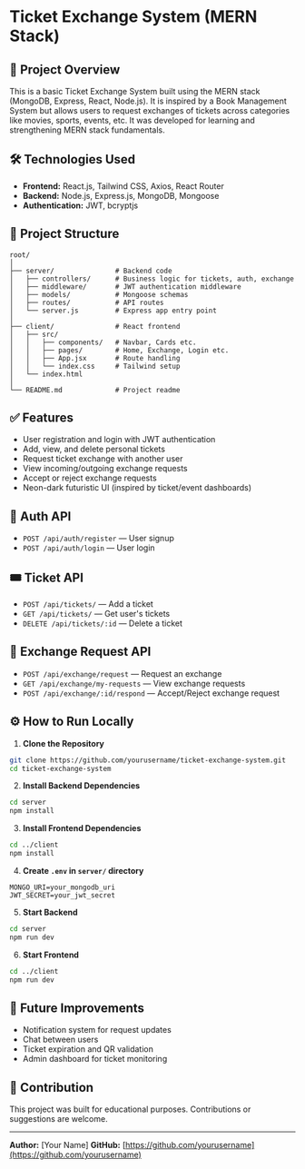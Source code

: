 # Ticket Exchange System (MERN Stack)

## 🔧 Project Overview

This is a basic Ticket Exchange System built using the MERN stack (MongoDB, Express, React, Node.js). It is inspired by a Book Management System but allows users to request exchanges of tickets across categories like movies, sports, events, etc. It was developed for learning and strengthening MERN stack fundamentals.

## 🛠️ Technologies Used

* **Frontend:** React.js, Tailwind CSS, Axios, React Router
* **Backend:** Node.js, Express.js, MongoDB, Mongoose
* **Authentication:** JWT, bcryptjs

## 📁 Project Structure

```
root/
│
├── server/               # Backend code
│   ├── controllers/      # Business logic for tickets, auth, exchange
│   ├── middleware/       # JWT authentication middleware
│   ├── models/           # Mongoose schemas
│   ├── routes/           # API routes
│   └── server.js         # Express app entry point
│
├── client/               # React frontend
│   ├── src/
│   │   ├── components/   # Navbar, Cards etc.
│   │   ├── pages/        # Home, Exchange, Login etc.
│   │   ├── App.jsx       # Route handling
│   │   └── index.css     # Tailwind setup
│   └── index.html
│
└── README.md             # Project readme
```

## ✅ Features

* User registration and login with JWT authentication
* Add, view, and delete personal tickets
* Request ticket exchange with another user
* View incoming/outgoing exchange requests
* Accept or reject exchange requests
* Neon-dark futuristic UI (inspired by ticket/event dashboards)

## 🔐 Auth API

* `POST /api/auth/register` — User signup
* `POST /api/auth/login` — User login

## 🎟 Ticket API

* `POST /api/tickets/` — Add a ticket
* `GET /api/tickets/` — Get user's tickets
* `DELETE /api/tickets/:id` — Delete a ticket

## 🔁 Exchange Request API

* `POST /api/exchange/request` — Request an exchange
* `GET /api/exchange/my-requests` — View exchange requests
* `POST /api/exchange/:id/respond` — Accept/Reject exchange request

## ⚙️ How to Run Locally

1. **Clone the Repository**

```bash
git clone https://github.com/yourusername/ticket-exchange-system.git
cd ticket-exchange-system
```

2. **Install Backend Dependencies**

```bash
cd server
npm install
```

3. **Install Frontend Dependencies**

```bash
cd ../client
npm install
```

4. **Create `.env` in `server/` directory**

```
MONGO_URI=your_mongodb_uri
JWT_SECRET=your_jwt_secret
```

5. **Start Backend**

```bash
cd server
npm run dev
```

6. **Start Frontend**

```bash
cd ../client
npm run dev
```

## 🔄 Future Improvements

* Notification system for request updates
* Chat between users
* Ticket expiration and QR validation
* Admin dashboard for ticket monitoring

## 🙌 Contribution

This project was built for educational purposes. Contributions or suggestions are welcome.

---

**Author:** \[Your Name]
**GitHub:** [https://github.com/yourusername](https://github.com/yourusername)
